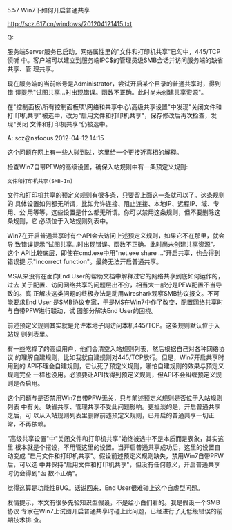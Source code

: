5.57 Win7下如何开启普通共享

http://scz.617.cn/windows/201204121415.txt

Q:

服务端Server服务已启动，网络属性里的"文件和打印机共享"已勾中，445/TCP侦听
中。客户端可以建立到服务端IPC$的管理员级SMB会话并访问服务端的缺省共享、管
理共享。

现在服务端的当前帐号是Administrator，尝试开启某个目录的普通共享时，得到错
误提示"试图共享...时出现错误。函数不正确。此时尚未创建共享资源"。

在"控制面板\所有控制面板项\网络和共享中心\高级共享设置"中发现"关闭文件和打
印机共享"被选中，改为"启用文件和打印机共享"，保存修改后再次检查，发现"关闭
文件和打印机共享"仍被选中。

A: scz@nsfocus 2012-04-12 14:15

这个问题在网上有一些人碰到过，这里给一个更接近真相的解释。

检查Win7自带PFW的高级设置，确保入站规则中有一条预定义规则:

    文件和打印机共享(SMB-In)

文件和打印机共享的预定义规则有很多条，只要留上面这一条就可以了。这条规则的
具体设置如何都无所谓，比如允许连接、阻止连接、本地IP、远程IP、域、专用、公
用等等，这些设置是什么都无所谓。你可以禁用这条规则，但不要删除这条规则，它
必须位于入站规则列表中。

Win7在开启普通共享时有个API会去访问上述预定义规则，如果它不在那里，就会导
致错误提示"试图共享...时出现错误。函数不正确。此时尚未创建共享资源"。这个
API比较底层，即使在cmd.exe中用"net.exe share ..."开启共享，也会得到错误提
示"Incorrect function"。最终无法开启普通共享。

MS从来没有在面向End User的帮助文档中解释过它的网络共享到底如何运作的，过去
关于配置、访问网络共享的问题层出不穷，相当大一部分是PFW配置不当导致的。真
正解决这类问题的终极办法是动用wireshark观察SMB协议报文。不可能要求End User
是SMB协议专家，于是MS在Win7中作了改变，配置网络共享时与自带PFW进行联动，试
图部分解决End User的困挠。

前述预定义规则其实就是允许本地子网访问本机445/TCP。这条规则默认位于入站规
则列表里。

有一些吃撑了的高级用户，他们会清空入站规则列表，然后根据自己对各种网络协议
的理解自建规则，比如我就自建规则对445/TCP放行。但是，Win7开启共享时用到的
API不理会自建规则，它认死了预定义规则，哪怕自建规则的效果与预定义规则完全
一样也没用。必须要让API找得到预定义规则，但API不会纠缠预定义规则是否启用。

这个问题与是否禁用Win7自带PFW无关，只与前述预定义规则是否位于入站规则列表
中有关。缺省共享、管理共享不受此问题影响。更扯淡的是，开启普通共享之后，可
以从入站规则列表里删除前述预定义规则，已开启的普通共享一切正常，不再依赖。

"高级共享设置"中"关闭文件和打印机共享"始终被选中不是本质而是表象，其实这里
根本就是个摆设，不用管这里的设置。当开启普通共享成功后，这里的设置自动变成
"启用文件和打印机共享"。假设前述预定义规则缺失，禁用Win7自带PFW后，可以选
中并保持"启用文件和打印机共享"，但没有任何意义，开启普通共享时仍会得到"函
数不正确"。

觉得这算是功能性BUG。话说回来，End User很难碰上这个自虐型问题。

友情提示，本文有很多先验知识型假设，不是给小白们看的。我是假设一个SMB协议
专家在Win7上试图开启普通共享时碰上此问题，已经进行了无低级错误的前期技术排
查。
